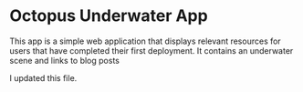 # Octopus Underwater App

This app is a simple web application that displays relevant resources for users that have completed their first deployment. It contains an underwater scene and links to blog posts

I updated this file.